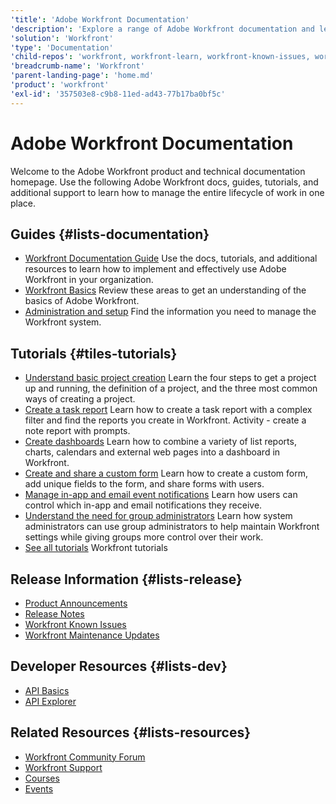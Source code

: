 ```yaml
---
'title': 'Adobe Workfront Documentation'
'description': 'Explore a range of Adobe Workfront documentation and learn how to manage the entire lifecycle of work in one place. Use these tutorials, guides, videos, and find support.'
'solution': 'Workfront'
'type': 'Documentation'
'child-repos': 'workfront, workfront-learn, workfront-known-issues, workfront-events'
'breadcrumb-name': 'Workfront'
'parent-landing-page': 'home.md'
'product': 'workfront'
'exl-id': '357503e8-c9b8-11ed-ad43-77b17ba0bf5c'
---
```


# Adobe Workfront Documentation

Welcome to the Adobe Workfront product and technical documentation homepage. Use the following Adobe Workfront docs, guides, tutorials, and additional support to learn how to manage the entire lifecycle of work in one place.

## Guides {#lists-documentation}

- [Workfront Documentation Guide](https://experienceleague.adobe.com/docs/workfront/using/home.html)
  Use the docs, tutorials, and additional resources to learn how to implement and effectively use Adobe Workfront in your organization.
- [Workfront Basics](https://experienceleague.adobe.com/docs/workfront/using/basics/workfront-basics.html)
  Review these areas to get an understanding of the basics of Adobe Workfront.
- [Administration and setup](https://experienceleague.adobe.com/docs/workfront/using/administration-and-setup/administration-and-setup.html)
  Find the information you need to manage the Workfront system.

## Tutorials {#tiles-tutorials}

- [Understand basic project creation](https://experienceleague.adobe.com/docs/workfront-learn/tutorials-workfront/manage-work/projects/understand-basic-project-creation.html)
  Learn the four steps to get a project up and running, the definition of a project, and the three most common ways of creating a project.
- [Create a task report](https://experienceleague.adobe.com/docs/workfront-learn/tutorials-workfront/reporting/basic-reporting/create-a-task-report.html)
  Learn how to create a task report with a complex filter and find the reports you create in Workfront. Activity - create a note report with prompts.
- [Create dashboards](https://experienceleague.adobe.com/docs/workfront-learn/tutorials-workfront/reporting/basic-reporting/create-dashboards.html)
  Learn how to combine a variety of list reports, charts, calendars and external web pages into a dashboard in Workfront.
- [Create and share a custom form](https://experienceleague.adobe.com/docs/workfront-learn/tutorials-workfront/custom-data/custom-forms/custom-forms-creating-and-sharing-a-custom-form.html)
  Learn how to create a custom form, add unique fields to the form, and share forms with users.
- [Manage in-app and email event notifications](https://experienceleague.adobe.com/docs/workfront-learn/tutorials-workfront/administration-and-setup/email-and-in-app-notifications/manage-inapp-and-email-notifications.html)
  Learn how users can control which in-app and email notifications they receive.
- [Understand the need for group administrators](https://experienceleague.adobe.com/docs/workfront-learn/tutorials-workfront/administration-and-setup/organizational-setup/introduction-to-group-administrators.html)
  Learn how system administrators can use group administrators to help maintain Workfront settings while giving groups more control over their work.
- [See all tutorials](https://experienceleague.adobe.com/docs/workfront-learn/tutorials-workfront/home.html)
  Workfront tutorials

## Release Information {#lists-release}

- [Product Announcements](https://experienceleague.adobe.com/docs/workfront/using/product-announcements/product-announcements.html)
- [Release Notes](https://experienceleague.adobe.com/docs/workfront/using/product-announcements/product-releases/product-releases.html)
- [Workfront Known Issues](https://experienceleague.adobe.com/docs/workfront-known-issues/issues/overview.html)
- [Workfront Maintenance Updates](https://experienceleague.adobe.com/docs/workfront-known-issues/releases/current-updates.html)

## Developer Resources {#lists-dev}

- [API Basics](https://experienceleague.adobe.com/docs/workfront/using/adobe-workfront-api/api-general-information/api-basics.html)
- [API Explorer](https://developer.adobe.com/workfront/api-explorer/)

## Related Resources {#lists-resources}

- [Workfront Community Forum](https://experienceleaguecommunities.adobe.com/t5/workfront/ct-p/workfront)
- [Workfront Support](https://experienceleague.adobe.com/?support-solution=Workfront#support)
- [Courses](https://experienceleague.adobe.com/#courses)
- [Events](https://experienceleague.adobe.com/events)
